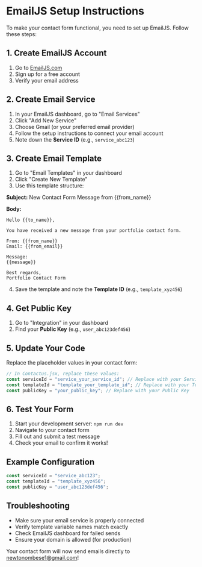 # EmailJS Setup Instructions

To make your contact form functional, you need to set up EmailJS. Follow these steps:

## 1. Create EmailJS Account
1. Go to [EmailJS.com](https://www.emailjs.com/)
2. Sign up for a free account
3. Verify your email address

## 2. Create Email Service
1. In your EmailJS dashboard, go to "Email Services"
2. Click "Add New Service"
3. Choose Gmail (or your preferred email provider)
4. Follow the setup instructions to connect your email account
5. Note down the **Service ID** (e.g., `service_abc123`)

## 3. Create Email Template
1. Go to "Email Templates" in your dashboard
2. Click "Create New Template"
3. Use this template structure:

**Subject:** New Contact Form Message from {{from_name}}

**Body:**
```
Hello {{to_name}},

You have received a new message from your portfolio contact form.

From: {{from_name}}
Email: {{from_email}}

Message:
{{message}}

Best regards,
Portfolio Contact Form
```

4. Save the template and note the **Template ID** (e.g., `template_xyz456`)

## 4. Get Public Key
1. Go to "Integration" in your dashboard
2. Find your **Public Key** (e.g., `user_abc123def456`)

## 5. Update Your Code
Replace the placeholder values in your contact form:

```javascript
// In Contactus.jsx, replace these values:
const serviceId = "service_your_service_id"; // Replace with your Service ID
const templateId = "template_your_template_id"; // Replace with your Template ID  
const publicKey = "your_public_key"; // Replace with your Public Key
```

## 6. Test Your Form
1. Start your development server: `npm run dev`
2. Navigate to your contact form
3. Fill out and submit a test message
4. Check your email to confirm it works!

## Example Configuration
```javascript
const serviceId = "service_abc123";
const templateId = "template_xyz456";
const publicKey = "user_abc123def456";
```

## Troubleshooting
- Make sure your email service is properly connected
- Verify template variable names match exactly
- Check EmailJS dashboard for failed sends
- Ensure your domain is allowed (for production)

Your contact form will now send emails directly to newtonombese1@gmail.com!

